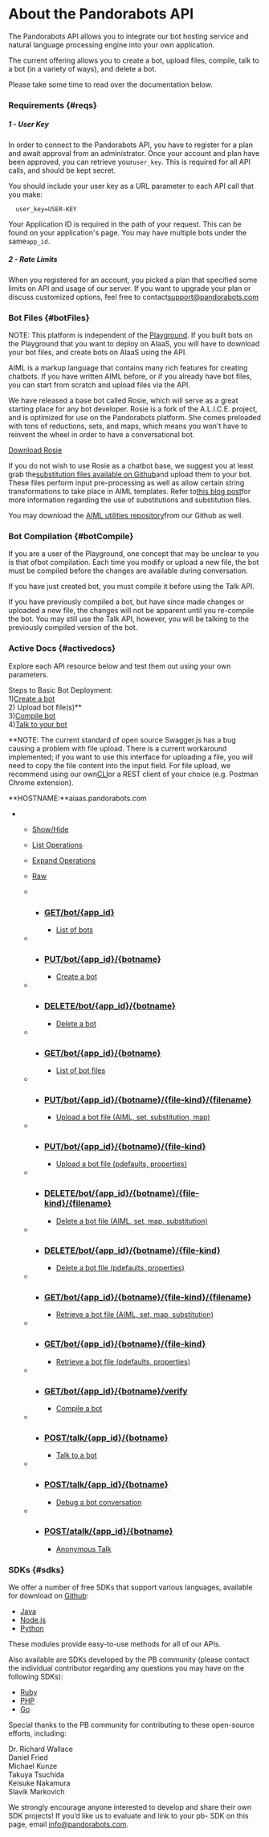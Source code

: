 # About the Pandorabots API

The Pandorabots API allows you to integrate our bot hosting service and natural language processing engine into your own application.

The current offering allows you to create a bot, upload files, compile, talk to a bot \(in a variety of ways\), and delete a bot.

Please take some time to read over the documentation below.

### Requirements {#reqs}

##### 1 - User Key

In order to connect to the Pandorabots API, you have to register for a plan and await approval from an administrator. Once your account and plan have been approved, you can retrieve your`user_key`. This is required for all API calls, and should be kept secret.

You should include your user key as a URL parameter to each API call that you make:

```
  user_key=USER-KEY
```

Your Application ID is required in the path of your request. This can be found on your application's page. You may have multiple bots under the same`app_id`.

##### 2 - Rate Limits

When you registered for an account, you picked a plan that specified some limits on API and usage of our server. If you want to upgrade your plan or discuss customized options, feel free to contact[support@pandorabots.com](mailto:support@pandorabots.com)

### Bot Files {#botFiles}

NOTE: This platform is independent of the [Playground](https://playground.pandorabots.com/). If you built bots on the Playground that you want to deploy on AIaaS, you will have to download your bot files, and create bots on AIaaS using the API.

AIML is a markup language that contains many rich features for creating chatbots. If you have written AIML before, or if you already have bot files, you can start from scratch and upload files via the API.

We have released a base bot called Rosie, which will serve as a great starting place for any bot developer. Rosie is a fork of the A.L.I.C.E. project, and is optimized for use on the Pandorabots platform. She comes preloaded with tons of reductions, sets, and maps, which means you won't have to reinvent the wheel in order to have a conversational bot.

[Download Rosie](https://github.com/pandorabots/rosie)

If you do not wish to use Rosie as a chatbot base, we suggest you at least grab the[substitution files available on Github](https://github.com/pandorabots/substitutions)and upload them to your bot. These files perform input pre-processing as well as allow certain string transformations to take place in AIML templates. Refer to[this blog post](http://blog.pandorabots.com/substitutions-and-sentence-splitting/)for more information regarding the use of substitutions and substitution files.

You may download the [AIML utilities repository](http://github.com/pandorabots/aiml-utilities)from our Github as well.

### Bot Compilation {#botCompile}

If you are a user of the Playground, one concept that may be unclear to you is that ofbot compilation. Each time you modify or upload a new file, the bot must be compiled before the changes are available during conversation.

If you have just created bot, you must compile it before using the Talk API.

If you have previously compiled a bot, but have since made changes or uploaded a new file, the changes will not be apparent until you re-compile the bot. You may still use the Talk API, however, you will be talking to the previously compiled version of the bot.

### Active Docs {#activedocs}

Explore each API resource below and test them out using your own parameters.

Steps to Basic Bot Deployment:  
1\)[Create a bot](https://developer.pandorabots.com/docs#!/pandorabots_api_swagger_1_3/createBot)  
2\) Upload bot file\(s\)\*\*  
3\)[Compile bot](https://developer.pandorabots.com/docs#!/pandorabots_api_swagger_1_3/compileBot)  
4\)[Talk to your bot](https://developer.pandorabots.com/docs#!/pandorabots_api_swagger_1_3/talkBot)

\*\*NOTE: The current standard of open source Swagger.js has a bug causing a problem with file upload. There is a current workaround implemented; if you want to use this interface for uploading a file, you will need to copy the file content into the input field. For file upload, we recommend using our own[CLI](https://medium.com/pandorabots-blog/introducing-the-pandorabots-cli-215ed9d637af)or a REST client of your choice \(e.g. Postman Chrome extension\).

**HOSTNAME:**aiaas.pandorabots.com

* * [Show/Hide](https://developer.pandorabots.com/docs#!/pandorabots_api_swagger_1_3)
  * [List Operations](https://developer.pandorabots.com/docs#)
  * [Expand Operations](https://developer.pandorabots.com/docs#)
  * [Raw](https://developer.pandorabots.com/swagger/spec/pandorabots_api_swagger_1_3.json)

  * * ### [GET](https://developer.pandorabots.com/docs#!/pandorabots_api_swagger_1_3/listBots)[/bot/{app\_id}](https://developer.pandorabots.com/docs#!/pandorabots_api_swagger_1_3/listBots)

      * [List of bots](https://developer.pandorabots.com/docs#!/pandorabots_api_swagger_1_3/listBots)
  * * ### [PUT](https://developer.pandorabots.com/docs#!/pandorabots_api_swagger_1_3/createBot)[/bot/{app\_id}/{botname}](https://developer.pandorabots.com/docs#!/pandorabots_api_swagger_1_3/createBot)

      * [Create a bot](https://developer.pandorabots.com/docs#!/pandorabots_api_swagger_1_3/createBot)
  * * ### [DELETE](https://developer.pandorabots.com/docs#!/pandorabots_api_swagger_1_3/deleteBot)[/bot/{app\_id}/{botname}](https://developer.pandorabots.com/docs#!/pandorabots_api_swagger_1_3/deleteBot)

      * [Delete a bot](https://developer.pandorabots.com/docs#!/pandorabots_api_swagger_1_3/deleteBot)
  * * ### [GET](https://developer.pandorabots.com/docs#!/pandorabots_api_swagger_1_3/listBotFiles)[/bot/{app\_id}/{botname}](https://developer.pandorabots.com/docs#!/pandorabots_api_swagger_1_3/listBotFiles)

      * [List of bot files](https://developer.pandorabots.com/docs#!/pandorabots_api_swagger_1_3/listBotFiles)
  * * ### [PUT](https://developer.pandorabots.com/docs#!/pandorabots_api_swagger_1_3/uploadFile1)[/bot/{app\_id}/{botname}/{file-kind}/{filename}](https://developer.pandorabots.com/docs#!/pandorabots_api_swagger_1_3/uploadFile1)

      * [Upload a bot file \(AIML, set, substitution, map\)](https://developer.pandorabots.com/docs#!/pandorabots_api_swagger_1_3/uploadFile1)
  * * ### [PUT](https://developer.pandorabots.com/docs#!/pandorabots_api_swagger_1_3/uploadFile2)[/bot/{app\_id}/{botname}/{file-kind}](https://developer.pandorabots.com/docs#!/pandorabots_api_swagger_1_3/uploadFile2)

      * [Upload a bot file \(pdefaults, properties\)](https://developer.pandorabots.com/docs#!/pandorabots_api_swagger_1_3/uploadFile2)
  * * ### [DELETE](https://developer.pandorabots.com/docs#!/pandorabots_api_swagger_1_3/deleteBotFile1)[/bot/{app\_id}/{botname}/{file-kind}/{filename}](https://developer.pandorabots.com/docs#!/pandorabots_api_swagger_1_3/deleteBotFile1)

      * [Delete a bot file \(AIML, set, map, substitution\)](https://developer.pandorabots.com/docs#!/pandorabots_api_swagger_1_3/deleteBotFile1)
  * * ### [DELETE](https://developer.pandorabots.com/docs#!/pandorabots_api_swagger_1_3/deleteBotFile2)[/bot/{app\_id}/{botname}/{file-kind}](https://developer.pandorabots.com/docs#!/pandorabots_api_swagger_1_3/deleteBotFile2)

      * [Delete a bot file \(pdefaults, properties\)](https://developer.pandorabots.com/docs#!/pandorabots_api_swagger_1_3/deleteBotFile2)
  * * ### [GET](https://developer.pandorabots.com/docs#!/pandorabots_api_swagger_1_3/getBotFile1)[/bot/{app\_id}/{botname}/{file-kind}/{filename}](https://developer.pandorabots.com/docs#!/pandorabots_api_swagger_1_3/getBotFile1)

      * [Retrieve a bot file \(AIML, set, map, substitution\)](https://developer.pandorabots.com/docs#!/pandorabots_api_swagger_1_3/getBotFile1)
  * * ### [GET](https://developer.pandorabots.com/docs#!/pandorabots_api_swagger_1_3/getBotFile2)[/bot/{app\_id}/{botname}/{file-kind}](https://developer.pandorabots.com/docs#!/pandorabots_api_swagger_1_3/getBotFile2)

      * [Retrieve a bot file \(pdefaults, properties\)](https://developer.pandorabots.com/docs#!/pandorabots_api_swagger_1_3/getBotFile2)
  * * ### [GET](https://developer.pandorabots.com/docs#!/pandorabots_api_swagger_1_3/compileBot)[/bot/{app\_id}/{botname}/verify](https://developer.pandorabots.com/docs#!/pandorabots_api_swagger_1_3/compileBot)

      * [Compile a bot](https://developer.pandorabots.com/docs#!/pandorabots_api_swagger_1_3/compileBot)
  * * ### [POST](https://developer.pandorabots.com/docs#!/pandorabots_api_swagger_1_3/talkBot)[/talk/{app\_id}/{botname}](https://developer.pandorabots.com/docs#!/pandorabots_api_swagger_1_3/talkBot)

      * [Talk to a bot](https://developer.pandorabots.com/docs#!/pandorabots_api_swagger_1_3/talkBot)
  * * ### [POST](https://developer.pandorabots.com/docs#!/pandorabots_api_swagger_1_3/debugBot)[/talk/{app\_id}/{botname}](https://developer.pandorabots.com/docs#!/pandorabots_api_swagger_1_3/debugBot)

      * [Debug a bot conversation](https://developer.pandorabots.com/docs#!/pandorabots_api_swagger_1_3/debugBot)
  * * ### [POST](https://developer.pandorabots.com/docs#!/pandorabots_api_swagger_1_3/atalkBot)[/atalk/{app\_id}/{botname}](https://developer.pandorabots.com/docs#!/pandorabots_api_swagger_1_3/atalkBot)

      * [Anonymous Talk](https://developer.pandorabots.com/docs#!/pandorabots_api_swagger_1_3/atalkBot)

### SDKs {#sdks}

We offer a number of free SDKs that support various languages, available for download on [Github](http://www.github.com/pandorabots):

* [Java](http://github.com/pandorabots/pb-java)
* [Node.js](http://github.com/pandorabots/pb-node)
* [Python](http://github.com/pandorabots/pb-python)

These modules provide easy-to-use methods for all of our APIs.

Also available are SDKs developed by the PB community \(please contact the individual contributor regarding any questions you may have on the following SDKs\):

* [Ruby](https://github.com/spontena/pb-ruby)
* [PHP](https://github.com/spontena/pb-php)
* [Go](https://github.com/demisto/pb-go)

Special thanks to the PB community for contributing to these open-source efforts, including:

Dr. Richard Wallace  
Daniel Fried  
Michael Kunze  
Takuya Tsuchida  
Keisuke Nakamura  
Slavik Markovich

We strongly encourage anyone interested to develop and share their own SDK projects! If you’d like us to evaluate and link to your pb- SDK on this page, email info@pandorabots.com.

